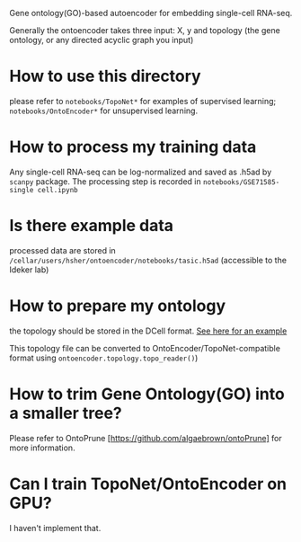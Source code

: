 Gene ontology(GO)-based autoencoder for embedding single-cell RNA-seq.

Generally the ontoencoder takes three input: X, y and topology (the gene ontology, or any directed acyclic graph you input)

# How to use this directory
please refer to `notebooks/TopoNet*` for examples of supervised learning; `notebooks/OntoEncoder*` for unsupervised learning.

# How to process my training data
Any single-cell RNA-seq can be log-normalized and saved as .h5ad by `scanpy` package.
The processing step is recorded in `notebooks/GSE71585-single cell.ipynb`

# Is there example data
processed data are stored in `/cellar/users/hsher/ontoencoder/notebooks/tasic.h5ad` (accessible to the Ideker lab)

# How to prepare my ontology
the topology should be stored in the DCell format. [See here for an example](https://github.com/idekerlab/DCell/blob/master/training/Topology/GO:0000790_topology)

This topology file can be converted to OntoEncoder/TopoNet-compatible format using `ontoencoder.topology.topo_reader()`)

# How to trim Gene Ontology(GO) into a smaller tree?
Please refer to OntoPrune [https://github.com/algaebrown/ontoPrune] for more information.

# Can I train TopoNet/OntoEncoder on GPU?
I haven't implement that.
